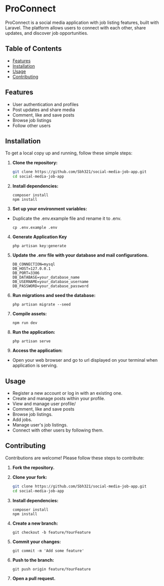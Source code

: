 # ProConnect

ProConnect is a social media application with job listing features, built with Laravel. The platform allows users to connect with each other, share updates, and discover job opportunities.

## Table of Contents

-   [Features](#features)
-   [Installation](#installation)
-   [Usage](#usage)
-   [Contributing](#contributing)

## Features

-   User authentication and profiles
-   Post updates and share media
-   Comment, like and save posts
-   Browse job listings
-   Follow other users

## Installation

To get a local copy up and running, follow these simple steps:

1. **Clone the repository:**

    ```bash
    git clone https://github.com/Sbh321/social-media-job-app.git
    cd social-media-job-app
    ```

2. **Install dependencies:**

    ```
    composer install
    npm install
    ```

3. **Set up your environment variables:**

-   Duplicate the .env.example file and rename it to .env.

    ```
    cp .env.example .env
    ```

4. **Generate Application Key**

    ```
    php artisan key:generate
    ```

5. **Update the .env file with your database and mail configurations.**

    ```
    DB_CONNECTION=mysql
    DB_HOST=127.0.0.1
    DB_PORT=3306
    DB_DATABASE=your_database_name
    DB_USERNAME=your_database_username
    DB_PASSWORD=your_database_password
    ```

6. **Run migrations and seed the database:**

    ```
    php artisan migrate --seed
    ```

7. **Compile assets:**

    ```
    npm run dev
    ```

8. **Run the application:**

    ```
    php artisan serve
    ```

9. **Access the application:**

-   Open your web browser and go to url displayed on your terminal when application is serving.

## Usage

-   Register a new account or log in with an existing one.
-   Create and manage posts within your profile.
-   View and manage user profile/
-   Comment, like and save posts
-   Browse job listings.
-   Add jobs.
-   Manage user's job listings.
-   Connect with other users by following them.

## Contributing

Contributions are welcome! Please follow these steps to contribute:

1. **Fork the repository.**

2. **Clone your fork:**

    ```bash
    git clone https://github.com/Sbh321/social-media-job-app.git
    cd social-media-job-app
    ```

3. **Install dependencies:**

    ```
    composer install
    npm install
    ```

4. **Create a new branch:**

    ```
    git checkout -b feature/YourFeature
    ```

5. **Commit your changes:**

    ```
    git commit -m 'Add some feature'
    ```

6. **Push to the branch:**

    ```
    git push origin feature/YourFeature

    ```

7. **Open a pull request.**
